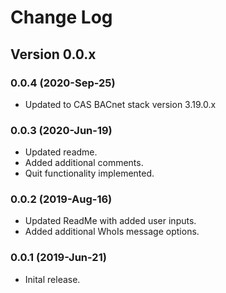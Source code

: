 # Change Log

## Version 0.0.x

### 0.0.4 (2020-Sep-25)

- Updated to CAS BACnet stack version 3.19.0.x

### 0.0.3 (2020-Jun-19)

- Updated readme.
- Added additional comments.
- Quit functionality implemented.

### 0.0.2 (2019-Aug-16)

- Updated ReadMe with added user inputs.
- Added additional WhoIs message options.

### 0.0.1 (2019-Jun-21)

- Inital release.
